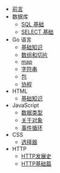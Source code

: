 - [前言](/)
- 数据库
   - [SQL 基础](MySQL/SQL)
   - [SELECT 基础](MySQL/SELECT)
- Go 语言
   - [基础知识](Go/index.md)
   - [数组和切片](Go/Array.md)
   - [map](Go/Map.md)
   - [字符串](Go/String.md)
   - [包](Go/package.md)
   - [协程](Go/Groutine.md)
- HTML
   - [基础知识](HTML/index)
- JavaScript
   - [数据类型](JavaScript/data-type)
   - [关于对象](JavaScript/Object)
   - [事件循环](JavaScript/event-loop)
- CSS
   - [选择器](CSS/Selector)
- HTTP
   - [HTTP发展史](HTTP/history)  
   - [HTTP基础篇](HTTP/base)




